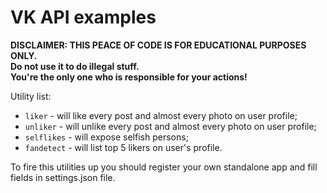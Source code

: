 # VK API examples  
**DISCLAIMER: THIS PEACE OF CODE IS FOR EDUCATIONAL PURPOSES ONLY.  
Do not use it to do illegal stuff.  
You're the only one who is responsible for your actions!** 

Utility list:  
* `liker` - will like every post and almost every photo on user profile;  
* `unliker` - will unlike every post and almost every photo on user profile;  
* `selflikes` - will expose selfish persons;  
* `fandetect` - will list top 5 likers on user's profile.  

To fire this utilities up you should register your own standalone app and fill fields in settings.json file.  
